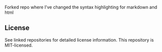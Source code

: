 Forked repo where I've changed the syntax highlighting for markdown and html


## License

See linked repositories for detailed license information. This repository is MIT-licensed.
